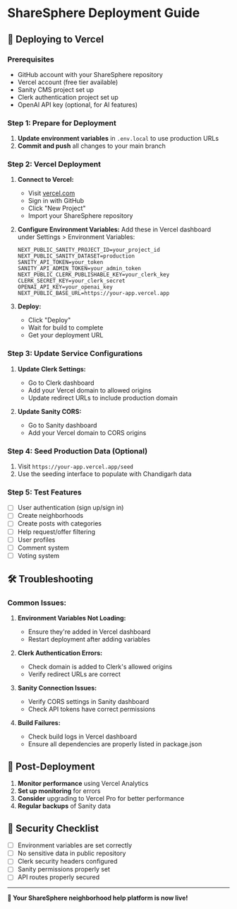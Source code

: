 # ShareSphere Deployment Guide

## 🚀 Deploying to Vercel

### Prerequisites
- GitHub account with your ShareSphere repository
- Vercel account (free tier available)
- Sanity CMS project set up
- Clerk authentication project set up
- OpenAI API key (optional, for AI features)

### Step 1: Prepare for Deployment

1. **Update environment variables** in `.env.local` to use production URLs
2. **Commit and push** all changes to your main branch

### Step 2: Vercel Deployment

1. **Connect to Vercel:**
   - Visit [vercel.com](https://vercel.com)
   - Sign in with GitHub
   - Click "New Project"
   - Import your ShareSphere repository

2. **Configure Environment Variables:**
   Add these in Vercel dashboard under Settings > Environment Variables:
   
   ```
   NEXT_PUBLIC_SANITY_PROJECT_ID=your_project_id
   NEXT_PUBLIC_SANITY_DATASET=production
   SANITY_API_TOKEN=your_token
   SANITY_API_ADMIN_TOKEN=your_admin_token
   NEXT_PUBLIC_CLERK_PUBLISHABLE_KEY=your_clerk_key
   CLERK_SECRET_KEY=your_clerk_secret
   OPENAI_API_KEY=your_openai_key
   NEXT_PUBLIC_BASE_URL=https://your-app.vercel.app
   ```

3. **Deploy:**
   - Click "Deploy"
   - Wait for build to complete
   - Get your deployment URL

### Step 3: Update Service Configurations

1. **Update Clerk Settings:**
   - Go to Clerk dashboard
   - Add your Vercel domain to allowed origins
   - Update redirect URLs to include production domain

2. **Update Sanity CORS:**
   - Go to Sanity dashboard
   - Add your Vercel domain to CORS origins

### Step 4: Seed Production Data (Optional)

1. Visit `https://your-app.vercel.app/seed`
2. Use the seeding interface to populate with Chandigarh data

### Step 5: Test Features

- [ ] User authentication (sign up/sign in)
- [ ] Create neighborhoods
- [ ] Create posts with categories
- [ ] Help request/offer filtering
- [ ] User profiles
- [ ] Comment system
- [ ] Voting system

## 🛠 Troubleshooting

### Common Issues:

1. **Environment Variables Not Loading:**
   - Ensure they're added in Vercel dashboard
   - Restart deployment after adding variables

2. **Clerk Authentication Errors:**
   - Check domain is added to Clerk's allowed origins
   - Verify redirect URLs are correct

3. **Sanity Connection Issues:**
   - Verify CORS settings in Sanity dashboard
   - Check API tokens have correct permissions

4. **Build Failures:**
   - Check build logs in Vercel dashboard
   - Ensure all dependencies are properly listed in package.json

## 📱 Post-Deployment

1. **Monitor performance** using Vercel Analytics
2. **Set up monitoring** for errors
3. **Consider** upgrading to Vercel Pro for better performance
4. **Regular backups** of Sanity data

## 🔐 Security Checklist

- [ ] Environment variables are set correctly
- [ ] No sensitive data in public repository
- [ ] Clerk security headers configured
- [ ] Sanity permissions properly set
- [ ] API routes properly secured

---

**🎉 Your ShareSphere neighborhood help platform is now live!**

